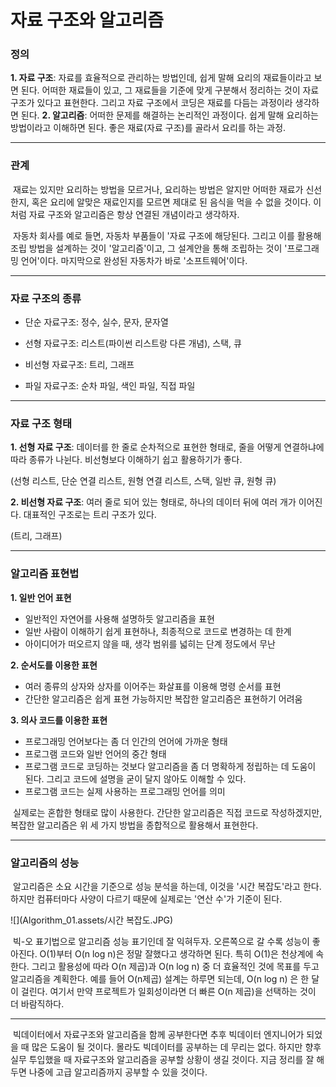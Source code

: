 # 자료 구조와 알고리즘



### 정의

**1. 자료 구조**: 자료를 효율적으로 관리하는 방법인데, 쉽게 말해 요리의 재료들이라고 보면 된다. 어떠한 재료들이 있고, 그 재료들을 기준에 맞게 구분해서 정리하는 것이 자료 구조가 있다고 표현한다. 그리고 자료 구조에서 코딩은 재료를 다듬는 과정이라 생각하면 된다.
**2. 알고리즘**: 어떠한 문제를 해결하는 논리적인 과정이다. 쉽게 말해 요리하는 방법이라고 이해하면 된다. 좋은 재료(자료 구조)를 골라서 요리를 하는 과정.



---



### 관계

​	재료는 있지만 요리하는 방법을 모르거나, 요리하는 방법은 알지만 어떠한 재료가 신선한지, 혹은 요리에 알맞은 재료인지를 모르면 제대로 된 음식을 먹을 수 없을 것이다. 이처럼 자료 구조와 알고리즘은 항상 연결된 개념이라고 생각하자. 

​	자동차 회사를 예로 들면, 자동차 부품들이 '자료 구조에 해당된다. 그리고 이를 활용해 조립 방법을 설계하는 것이 '알고리즘'이고, 그 설계안을 통해 조립하는 것이 '프로그래밍 언어'이다. 마지막으로 완성된 자동차가 바로 '소프트웨어'이다.



---



### 자료 구조의 종류

- 단순 자료구조: 정수, 실수, 문자, 문자열

- 선형 자료구조: 리스트(파이썬 리스트랑 다른 개념), 스택, 큐

- 비선형 자료구조: 트리, 그래프

- 파일 자료구조: 순차 파일, 색인 파일, 직접 파일



---



### 자료 구조 형태

**1. 선형 자료 구조**: 데이터를 한 줄로 순차적으로 표현한 형태로, 줄을 어떻게 연결하냐에 따라 종류가 나뉜다. 비선형보다 이해하기 쉽고 활용하기가 좋다.

(선형 리스트, 단순 연결 리스트, 원형 연결 리스트, 스택, 일반 큐, 원형 큐)

**2. 비선형 자료 구조**: 여러 줄로 되어 있는 형태로, 하나의 데이터 뒤에 여러 개가 이어진다. 대표적인 구조로는 트리 구조가 있다. 

(트리, 그래프)



---



### 알고리즘 표현법

**1. 일반 언어 표현**

   - 일반적인 자연어를 사용해 설명하듯 알고리즘을 표현
   - 일반 사람이 이해하기 쉽게 표현하나, 최종적으로 코드로 변경하는 데 한계
   - 아이디어가 떠오르지 않을 때, 생각 범위를 넓히는 단계 정도에서 무난

   

**2. 순서도를 이용한 표현**

   - 여러 종류의 상자와 상자를 이어주는 화살표를 이용해 명령 순서를 표현
   - 간단한 알고리즘은 쉽게 표현 가능하지만 복잡한 알고리즘은 표현하기 어려움

   

**3. 의사 코드를 이용한 표현**

   - 프로그래밍 언어보다는 좀 더 인간의 언어에 가까운 형태
   - 프로그램 코드와 일반 언어의 중간 형태
   - 프로그램 코드로 코딩하는 것보다 알고리즘을 좀 더 명확하게 정립하는 데 도움이 된다. 그리고 코드에 설명을 굳이 달지 않아도 이해할 수 있다.
   - 프로그램 코드는 실제 사용하는 프로그래밍 언어를 의미



​	실제로는 혼합한 형태로 많이 사용한다. 간단한 알고리즘은 직접 코드로 작성하겠지만, 복잡한 알고리즘은 위 세 가지 방법을 종합적으로 활용해서 표현한다.



---



### 알고리즘의 성능

​	알고리즘은 소요 시간을 기준으로 성능 분석을 하는데, 이것을 '시간 복잡도'라고 한다. 하지만 컴퓨터마다 사양이 다르기 때문에 실제로는 '연산 수'가 기준이 된다.  

![](Algorithm_01.assets/시간 복잡도.JPG)

​	빅-오 표기법으로 알고리즘 성능 표기인데 잘 익혀두자. 오른쪽으로 갈 수록 성능이 좋아진다. O(1)부터 O(n log n)은 정말 잘했다고 생각하면 된다. 특히 O(1)은 천상계에 속한다. 그리고 활용성에 따라 O(n 제곱)과 O(n log n) 중 더 효율적인 것에 목표를 두고 알고리즘을 계획한다. 예를 들어 O(n제곱) 설계는 하루면 되는데,  O(n log n) 은 한 달이 걸린다. 여기서 만약 프로젝트가 일회성이라면 더 빠른 O(n 제곱)을 선택하는 것이 더 바람직하다.



---



​	빅데이터에서 자료구조와 알고리즘을 함께 공부한다면 추후 빅데이터 엔지니어가 되었을 때 많은 도움이 될 것이다. 몰라도 빅데이터를 공부하는 데 무리는 없다. 하지만  향후 실무 투입했을 때 자료구조와 알고리즘을 공부할 상황이 생길 것이다. 지금 정리를 잘 해두면 나중에 고급 알고리즘까지 공부할 수 있을 것이다.
